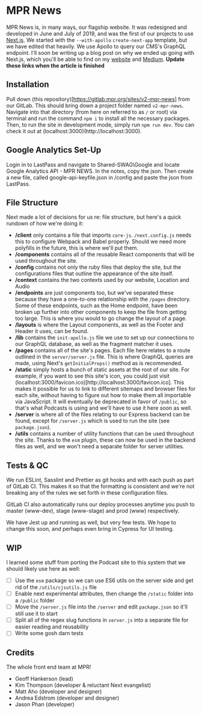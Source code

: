 # MPR News 

MPR News is, in many ways, our flagship website. It was redesigned and developed in June and July of 2019, and was the first of our projects to use [Next.js](https://nextjs.org/). We started with the `--with-apollo` `create-next-app` template, but we have edited that heavily. We use Apollo to query our CMS's GraphQL endpoint. I'll soon be writing up a blog post on why we ended up going with Next.js, which you'll be able to find on my [website](https://kimthompson.me) and [Medium](https://medium.com). **Update these links when the article is finished**

## Installation

Pull down (this repository)[https://gitlab.mpr.org/sites/v2-mpr-news] from our GitLab. This should bring down a project folder named `v2-mpr-news`. Navigate into that directory (from here on referred to as `/` or root) via terminal and run the command `npm i` to install all the necessary packages. Then, to run the site in development mode, simply run `npm run dev`. You can check it out at (localhost:3000)(http://localhost:3000).

## Google Analytics Set-Up
Login in to LastPass and navigate to Shared-SWAG\Google and locate Google Analytics API - MPR NEWS. In the notes, copy the json. Then create a new file, called google-api-keyfile.json in /config and paste the json from LastPass. 

## File Structure

Next made a lot of decisions for us re: file structure, but here's a quick rundown of how we're doing it:

- **/client** only contains a file that imports `core-js`. `/next.config.js` needs this to configure Webpack and Babel properly. Should we need more polyfills in the future, this is where we'll put them.
- **/components** contains all of the reusable React components that will be used throughout the site.
- **/config** contains not only the ruby files that deploy the site, but the configurations files that outline the appearance of the site itself.
- **/context** contains the two contexts used by our website, Location and Audio 
- **/endpoints** are just components too, but we've separated these because they have a one-to-one relationship with the `/pages` directory. Some of these endpoints, such as the Home endpoint, have been broken up further into other components to keep the file from getting too large. This is where you would to go change the layout of a page.
- **/layouts** is where the Layout components, as well as the Footer and Header it uses, can be found.
- **/lib** contains the `init-apollo.js` file we use to set up our connections to our GraphQL database, as well as the fragment matcher it uses.
- **/pages** contains all of the site's pages. Each file here relates to a route outlined in the `server/server.js` file. This is where GraphQL queries are made, using Next's `getInitialProps()` method as is recommended.
- **/static** simply hosts a bunch of static assets at the root of our site.  For example, if you want to see this site's icon, you could just visit (localhost:3000/favicon.ico)[http://localhost:3000/favicon.ico]. This makes it possible for us to link to different sitemaps and browser files for each site, without having to figure out how to make them all importable via JavaScript. It will eventually be deprecated in favor of `/public`, so that's what Podcasts is using and we'll have to use it here soon as well.
- **/server** is where all of the files relating to our Express backend can be found, except for `/server.js` which is used to run the site (see `package.json`).
- **/utils** contains a number of utility functions that can be used throughout the site. Thanks to the `esm` plugin, these can now be used in the backend files as well, and we won't need a separate folder for server utilities.

## Tests & QC

We run ESLint, Sasslint and Prettier as git hooks and with each push as part of GitLab CI. This makes it so that the formatting is consistent and we're not breaking any of the rules we set forth in these configuration files.

GitLab CI also automatically runs our deploy processes anytime you push to master (www-dev), stage (www-stage) and prod (www) respectively.

We have Jest up and running as well, but very few tests. We hope to change this soon, and perhaps even bring in Cypress for UI testing.

## WIP

I learned some stuff from porting the Podcast site to this system that we should likely use here as well:

- [ ] Use the `esm` package so we can use ES6 utils on the server side and get rid of the `/utils/cjsutils.js` file
- [ ] Enable next experimental attributes, then change the `/static` folder into a `/public` folder
- [ ] Move the `/server.js` file into the `/server` and edit `package.json` so it'll still use it to start
- [ ] Split all of the regex slug functions in `server.js` into a separate file for easier reading and reusability
- [ ] Write some gosh darn tests

## Credits

The whole front end team at MPR!

- Geoff Hankerson (lead)
- Kim Thompson (developer & reluctant Next evangelist)
- Matt Aho (developer and designer)
- Andrea Edstrom (developer and designer)
- Jason Phan (developer)
